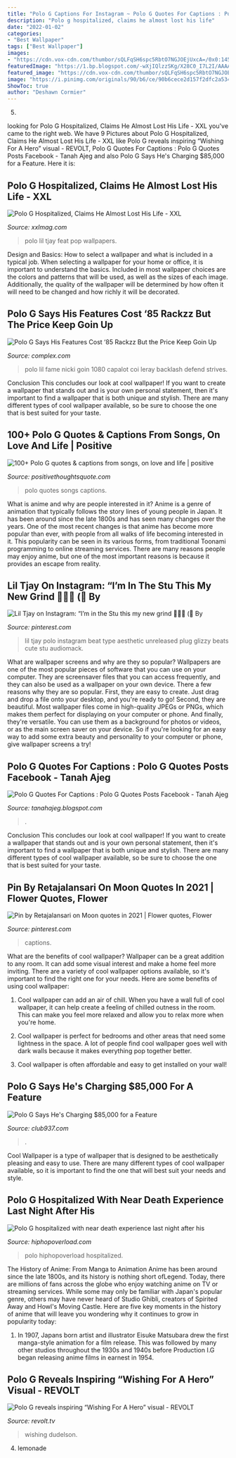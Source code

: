 ```yaml
---
title: "Polo G Captions For Instagram ~ Polo G Quotes For Captions : Polo G Quotes Posts Facebook"
description: "Polo g hospitalized, claims he almost lost his life"
date: "2022-01-02"
categories:
- "Best Wallpaper"
tags: ["Best Wallpaper"]
images:
- "https://cdn.vox-cdn.com/thumbor/sQLFqSH6spc5RbtO7NGJOEjUxcA=/0x0:1453x819/1200x800/filters:focal(600x167:832x399)/cdn.vox-cdn.com/uploads/chorus_image/image/66828113/polo_g_getty_scott_dudelson.0.jpg"
featuredImage: "https://1.bp.blogspot.com/-wXjIQlzzSKg/X28C0_I7L2I/AAAAAAAAB3U/W8XRcaYlCKw6-B5sE3iAHocAr5F2oHAjQCLcBGAsYHQ/s1334/6E52C061-D3E7-4D54-9D26-2EED650510DB.jpeg"
featured_image: "https://cdn.vox-cdn.com/thumbor/sQLFqSH6spc5RbtO7NGJOEjUxcA=/0x0:1453x819/1200x800/filters:focal(600x167:832x399)/cdn.vox-cdn.com/uploads/chorus_image/image/66828113/polo_g_getty_scott_dudelson.0.jpg"
image: "https://i.pinimg.com/originals/90/b6/ce/90b6cece2d157f2dfc2a5341407dd143.jpg"
ShowToc: true
author: "Deshawn Cormier"
---
```



5.

	

		
looking for Polo G Hospitalized, Claims He Almost Lost His Life - XXL you've came to the right web. We have 9 Pictures about Polo G Hospitalized, Claims He Almost Lost His Life - XXL like Polo G reveals inspiring “Wishing For A Hero” visual - REVOLT, Polo G Quotes For Captions : Polo G Quotes Posts Facebook - Tanah Ajeg and also Polo G Says He&#039;s Charging $85,000 for a Feature. Here it is:
		
    
## Polo G Hospitalized, Claims He Almost Lost His Life - XXL

<img loading=lazy src="https://townsquare.media/site/812/files/2019/08/polo-g.jpg?w=1200" onerror="this.onerror=null;this.src='https://tse4.mm.bing.net/th?id=OIP.jaEDEbAbliuRQQvJt0RRngHaE8&amp;pid=15.1';" alt="Polo G Hospitalized, Claims He Almost Lost His Life - XXL">

_Source: xxlmag.com_

>polo lil tjay feat pop wallpapers. 

	

Design and Basics: How to select a wallpaper and what is included in a typical job.
When selecting a wallpaper for your home or office, it is important to understand the basics. Included in most wallpaper choices are the colors and patterns that will be used, as well as the sizes of each image. Additionally, the quality of the wallpaper will be determined by how often it will need to be changed and how richly it will be decorated.

    
## Polo G Says His Features Cost ‘85 Rackzz But The Price Keep Goin Up

<img loading=lazy src="https://images.complex.com/complex/images/c_fill,f_auto,g_center,w_1200/fl_lossy,pg_1/gik0cxab8mpt0gjez15x/polo-g-capalot" onerror="this.onerror=null;this.src='https://tse3.mm.bing.net/th?id=OIP.JLA7IplhLwWoLIU11aI5UwHaEK&amp;pid=15.1';" alt="Polo G Says His Features Cost ‘85 Rackzz But the Price Keep Goin Up">

_Source: complex.com_

>polo lil fame nicki goin 1080 capalot coi leray backlash defend strives. 

	

Conclusion
This concludes our look at cool wallpaper! If you want to create a wallpaper that stands out and is your own personal statement, then it's important to find a wallpaper that is both unique and stylish. There are many different types of cool wallpaper available, so be sure to choose the one that is best suited for your taste.

    
## 100+ Polo G Quotes &amp; Captions From Songs, On Love And Life | Positive

<img loading=lazy src="https://www.positivethoughtsquote.com/wp-content/uploads/2020/08/PSX_20210111_090729.jpg" onerror="this.onerror=null;this.src='https://tse4.mm.bing.net/th?id=OIP.2ifgRRA09Ea8JWYlmLEGLAHaKb&amp;pid=15.1';" alt="100+ Polo G quotes &amp; captions from songs, on love and life | positive">

_Source: positivethoughtsquote.com_

>polo quotes songs captions. 

	

What is anime and why are people interested in it?
Anime is a genre of animation that typically follows the story lines of young people in Japan. It has been around since the late 1800s and has seen many changes over the years. One of the most recent changes is that anime has become more popular than ever, with people from all walks of life becoming interested in it. This popularity can be seen in its various forms, from traditional Toonami programming to online streaming services. There are many reasons people may enjoy anime, but one of the most important reasons is because it provides an escape from reality.

    
## Lil Tjay On Instagram: “I’m In The Stu This My New Grind 🙏🏾🔥 (📸 By

<img loading=lazy src="https://i.pinimg.com/736x/ea/ee/9e/eaee9e43b6f7403173202d932417af2e.jpg" onerror="this.onerror=null;this.src='https://tse2.mm.bing.net/th?id=OIP.LqX2N3tJlFiPGx_cToh_cAHaHa&amp;pid=15.1';" alt="Lil Tjay on Instagram: “I’m in the Stu this my new grind 🙏🏾🔥 (📸 By">

_Source: pinterest.com_

>lil tjay polo instagram beat type aesthetic unreleased plug glizzy beats cute stu audiomack. 

	

What are wallpaper screens and why are they so popular?
Wallpapers are one of the most popular pieces of software that you can use on your computer. They are screensaver files that you can access frequently, and they can also be used as a wallpaper on your own device. There a few reasons why they are so popular. First, they are easy to create. Just drag and drop a file onto your desktop, and you're ready to go! Second, they are beautiful. Most wallpaper files come in high-quality JPEGs or PNGs, which makes them perfect for displaying on your computer or phone. And finally, they're versatile. You can use them as a background for photos or videos, or as the main screen saver on your device. So if you're looking for an easy way to add some extra beauty and personality to your computer or phone, give wallpaper screens a try!

    
## Polo G Quotes For Captions : Polo G Quotes Posts Facebook - Tanah Ajeg

<img loading=lazy src="https://1.bp.blogspot.com/-wXjIQlzzSKg/X28C0_I7L2I/AAAAAAAAB3U/W8XRcaYlCKw6-B5sE3iAHocAr5F2oHAjQCLcBGAsYHQ/s1334/6E52C061-D3E7-4D54-9D26-2EED650510DB.jpeg" onerror="this.onerror=null;this.src='https://tse4.mm.bing.net/th?id=OIP.FvmIaOdcLWab4cvmKzsl3AHaNL&amp;pid=15.1';" alt="Polo G Quotes For Captions : Polo G Quotes Posts Facebook - Tanah Ajeg">

_Source: tanahajeg.blogspot.com_

>. 

	

Conclusion
This concludes our look at cool wallpaper! If you want to create a wallpaper that stands out and is your own personal statement, then it's important to find a wallpaper that is both unique and stylish. There are many different types of cool wallpaper available, so be sure to choose the one that is best suited for your taste.

    
## Pin By Retajalansari On Moon Quotes In 2021 | Flower Quotes, Flower

<img loading=lazy src="https://i.pinimg.com/originals/90/b6/ce/90b6cece2d157f2dfc2a5341407dd143.jpg" onerror="this.onerror=null;this.src='https://tse4.mm.bing.net/th?id=OIP.Uyy7QRjnxZEOiJeuYWV5zAHaJ4&amp;pid=15.1';" alt="Pin by Retajalansari on Moon quotes in 2021 | Flower quotes, Flower">

_Source: pinterest.com_

>captions. 

	

What are the benefits of cool wallpaper?
Wallpaper can be a great addition to any room. It can add some visual interest and make a home feel more inviting. There are a variety of cool wallpaper options available, so it's important to find the right one for your needs. Here are some benefits of using cool wallpaper: 
1. Cool wallpaper can add an air of chill. When you have a wall full of cool wallpaper, it can help create a feeling of chilled outness in the room. This can make you feel more relaxed and allow you to relax more when you're home. 

2. Cool wallpaper is perfect for bedrooms and other areas that need some lightness in the space. A lot of people find cool wallpaper goes well with dark walls because it makes everything pop together better. 

3. Cool wallpaper is often affordable and easy to get installed on your wall!

    
## Polo G Says He&#039;s Charging $85,000 For A Feature

<img loading=lazy src="https://townsquare.media/site/812/files/2020/10/polo-g-image.jpg?w=1200" onerror="this.onerror=null;this.src='https://tse3.mm.bing.net/th?id=OIP.W4M5ulnkvQ0TPGt4zNYw1AHaE8&amp;pid=15.1';" alt="Polo G Says He&#039;s Charging $85,000 for a Feature">

_Source: club937.com_

>. 

	

Cool Wallpaper is a type of wallpaper that is designed to be aesthetically pleasing and easy to use. There are many different types of cool wallpaper available, so it is important to find the one that will best suit your needs and style.

    
## Polo G Hospitalized With Near Death Experience Last Night After His

<img loading=lazy src="https://www.hiphopoverload.com/wp-content/uploads/Screen-Shot-2019-08-12-at-11.32.21-PM.png" onerror="this.onerror=null;this.src='https://tse4.mm.bing.net/th?id=OIP.foXGTx1T5BIPjhil273M8QHaF0&amp;pid=15.1';" alt="Polo G hospitalized with near death experience last night after his">

_Source: hiphopoverload.com_

>polo hiphopoverload hospitalized. 

	

The History of Anime: From Manga to Animation
Anime has been around since the late 1800s, and its history is nothing short ofLegend. Today, there are millions of fans across the globe who enjoy watching anime on TV or streaming services. While some may only be familiar with Japan's popular genre, others may have never heard of Studio Ghibli, creators of Spirited Away and Howl's Moving Castle. Here are five key moments in the history of anime that will leave you wondering why it continues to grow in popularity today:
1) In 1907, Japans born artist and illustrator Eisuke Matsubara drew the first manga-style animation for a film release. This was followed by many other studios throughout the 1930s and 1940s before Production I.G began releasing anime films in earnest in 1954.

    
## Polo G Reveals Inspiring “Wishing For A Hero” Visual - REVOLT

<img loading=lazy src="https://cdn.vox-cdn.com/thumbor/sQLFqSH6spc5RbtO7NGJOEjUxcA=/0x0:1453x819/1200x800/filters:focal(600x167:832x399)/cdn.vox-cdn.com/uploads/chorus_image/image/66828113/polo_g_getty_scott_dudelson.0.jpg" onerror="this.onerror=null;this.src='https://tse3.mm.bing.net/th?id=OIP.ZncMwnifqKUnA4FDJ_F0swHaE8&amp;pid=15.1';" alt="Polo G reveals inspiring “Wishing For A Hero” visual - REVOLT">

_Source: revolt.tv_

>wishing dudelson. 

	

4. lemonade 

